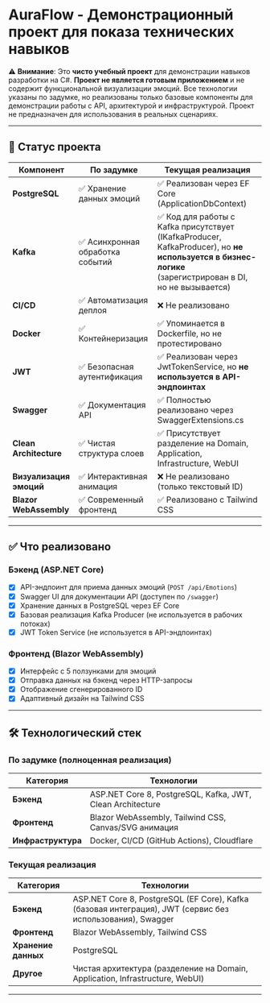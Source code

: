 # AuraFlow - Демонстрационный проект для показа технических навыков

⚠️ **Внимание**: Это **чисто учебный проект** для демонстрации навыков разработки на C#. **Проект не является готовым приложением** и не содержит функциональной визуализации эмоций. Все технологии указаны по задумке, но реализованы только базовые компоненты для демонстрации работы с API, архитектурой и инфраструктурой. Проект не предназначен для использования в реальных сценариях.

---

## 📌 Статус проекта

| Компонент | По задумке | Текущая реализация |
|-----------|------------|-------------------|
| **PostgreSQL** | ✅ Хранение данных эмоций | ✅ Реализован через EF Core (ApplicationDbContext) |
| **Kafka** | ✅ Асинхронная обработка событий | ✅ Код для работы с Kafka присутствует (IKafkaProducer, KafkaProducer), но **не используется в бизнес-логике** (зарегистрирован в DI, но не вызывается) |
| **CI/CD** | ✅ Автоматизация деплоя | ❌ Не реализовано |
| **Docker** | ✅ Контейнеризация | ✅ Упоминается в Dockerfile, но не протестировано |
| **JWT** | ✅ Безопасная аутентификация | ✅ Реализован через JwtTokenService, но **не используется в API-эндпоинтах** |
| **Swagger** | ✅ Документация API | ✅ Полностью реализовано через SwaggerExtensions.cs |
| **Clean Architecture** | ✅ Чистая структура слоев | ✅ Присутствует разделение на Domain, Application, Infrastructure, WebUI |
| **Визуализация эмоций** | ✅ Интерактивная анимация | ❌ Не реализовано (только текстовый ID) |
| **Blazor WebAssembly** | ✅ Современный фронтенд | ✅ Реализовано с Tailwind CSS |

---

## ✅ Что реализовано

### Бэкенд (ASP.NET Core)
- [x] API-эндпоинт для приема данных эмоций (`POST /api/Emotions`)
- [x] Swagger UI для документации API (доступен по `/swagger`)
- [x] Хранение данных в PostgreSQL через EF Core
- [x] Базовая реализация Kafka Producer (не используется в рабочих потоках)
- [x] JWT Token Service (не используется в API-эндпоинтах)

### Фронтенд (Blazor WebAssembly)
- [x] Интерфейс с 5 ползунками для эмоций
- [x] Отправка данных на бэкенд через HTTP-запросы
- [x] Отображение сгенерированного ID
- [x] Адаптивный дизайн на Tailwind CSS

---

## 🛠️ Технологический стек

### По задумке (полноценная реализация)
| Категория | Технологии |
|-----------|------------|
| **Бэкенд** | ASP.NET Core 8, PostgreSQL, Kafka, JWT, Clean Architecture |
| **Фронтенд** | Blazor WebAssembly, Tailwind CSS, Canvas/SVG анимация |
| **Инфраструктура** | Docker, CI/CD (GitHub Actions), Cloudflare |

### Текущая реализация
| Категория | Технологии |
|-----------|------------|
| **Бэкенд** | ASP.NET Core 8, PostgreSQL (EF Core), Kafka (базовая интеграция), JWT (сервис без использования), Swagger |
| **Фронтенд** | Blazor WebAssembly, Tailwind CSS |
| **Хранение данных** | PostgreSQL |
| **Другое** | Чистая архитектура (разделение на Domain, Application, Infrastructure, WebUI) |

---
